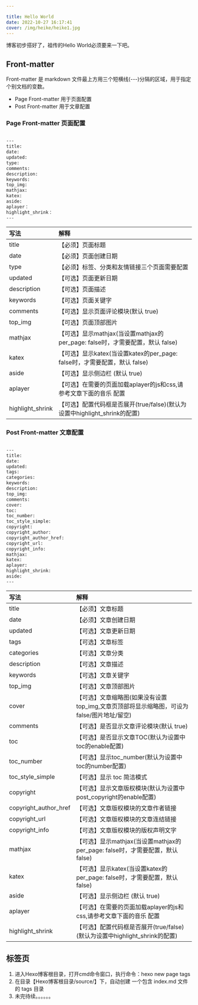 ```yaml
---

title: Hello World
date: 2022-10-27 16:17:41
cover: /img/heike/heike1.jpg
---
```

博客初步搭好了，祖传的Hello World必须要来一下吧。

## Front-matter

Front-matter 是 markdown 文件最上方用三个短横线(---)分隔的区域，用于指定个别文档的变数。
- Page Front-matter 用于页面配置
- Post Front-matter 用于文章配置

###  Page Front-matter 页面配置

```markdown 

---
title:
date:
updated:
type:
comments:
description:
keywords:
top_img:
mathjax:
katex:
aside:
aplayer：
highlight_shrink：
---

```

|写法|解释|
|:---|:---|
|title|【必须】页面标题|
|date|【必须】页面创建日期|
|type|【必须】标签、分类和友情链接三个页面需要配置|
|updated|【可选】页面更新日期|
|description|【可选】页面描述|
|keywords|【可选】页面关键字|
|comments|【可选】显示页面评论模块(默认 true)|
|top_img|【可选】页面顶部图片|
|mathjax|【可选】显示mathjax(当设置mathjax的per_page: false时，才需要配置，默认 false)|
|katex|【可选】显示katex(当设置katex的per_page: false时，才需要配置，默认 false)|
|aside|【可选】显示侧边栏 (默认 true)|
|aplayer|【可选】在需要的页面加载aplayer的js和css,请参考文章下面的音乐 配置|
|highlight_shrink|【可选】配置代码框是否展开(true/false)(默认为设置中highlight_shrink的配置)|


###  Post Front-matter 文章配置

```markdown

---
title:
date:
updated:
tags:
categories:
keywords:
description:
top_img:
comments:
cover:
toc:
toc_number:
toc_style_simple:
copyright:
copyright_author:
copyright_author_href:
copyright_url:
copyright_info:
mathjax:
katex:
aplayer:
highlight_shrink:
aside:
---

```

|写法|解释|
|:---|:---|
|title|【必须】文章标题|
|date|【必须】文章创建日期|
|updated|【可选】文章更新日期|
|tags|【可选】文章标签|
|categories|【可选】文章分类|
|description|【可选】文章描述|
|keywords|【可选】文章关键字|
|top_img|【可选】文章顶部图片|
|cover|【可选】文章缩略图(如果没有设置top_img,文章页顶部将显示缩略图，可设为false/图片地址/留空)|
|comments|【可选】是否显示文章评论模块(默认 true)|
|toc|【可选】是否显示文章TOC(默认为设置中toc的enable配置)|
|toc_number|【可选】显示toc_number(默认为设置中toc的number配置)|
|toc_style_simple|【可选】显示 toc 简洁模式|
|copyright|【可选】显示文章版权模块(默认为设置中post_copyright的enable配置)|
|copyright_author_href|【可选】文章版权模块的文章作者链接|
|copyright_url|【可选】文章版权模块的文章连结链接|
|copyright_info|【可选】文章版权模块的版权声明文字|
|mathjax|【可选】显示mathjax(当设置mathjax的per_page: false时，才需要配置，默认 false)|
|katex|【可选】显示katex(当设置katex的per_page: false时，才需要配置，默认 false)|
|aside|【可选】显示侧边栏 (默认 true)|
|aplayer|【可选】在需要的页面加载aplayer的js和css,请参考文章下面的音乐 配置|
|highlight_shrink|【可选】配置代码框是否展开(true/false)(默认为设置中highlight_shrink的配置)|

## 标签页
1. 进入Hexo博客根目录，打开cmd命令窗口，执行命令：hexo new page tags
2. 在目录【Hexo博客根目录/source/】下，自动创建 一个包含 index.md 文件 的 tags 目录
3.  未完待续。。。。。。
